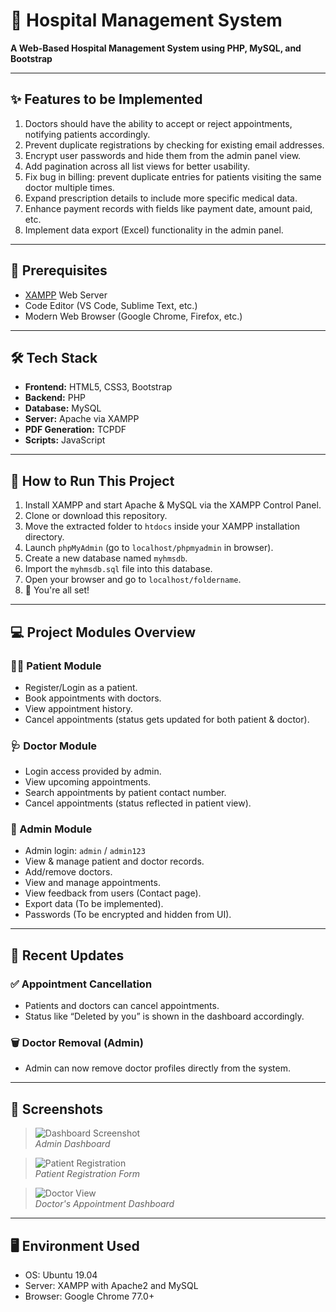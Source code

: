 # 🏥 Hospital Management System  
**A Web-Based Hospital Management System using PHP, MySQL, and Bootstrap**

---

## ✨ Features to be Implemented

1. Doctors should have the ability to accept or reject appointments, notifying patients accordingly.
2. Prevent duplicate registrations by checking for existing email addresses.
3. Encrypt user passwords and hide them from the admin panel view.
4. Add pagination across all list views for better usability.
5. Fix bug in billing: prevent duplicate entries for patients visiting the same doctor multiple times.
6. Expand prescription details to include more specific medical data.
7. Enhance payment records with fields like payment date, amount paid, etc.
8. Implement data export (Excel) functionality in the admin panel.

---

## 🧰 Prerequisites

- [XAMPP](https://www.apachefriends.org/index.html) Web Server
- Code Editor (VS Code, Sublime Text, etc.)
- Modern Web Browser (Google Chrome, Firefox, etc.)

---

## 🛠️ Tech Stack

- **Frontend:** HTML5, CSS3, Bootstrap  
- **Backend:** PHP  
- **Database:** MySQL  
- **Server:** Apache via XAMPP  
- **PDF Generation:** TCPDF  
- **Scripts:** JavaScript  

---

## 🚀 How to Run This Project

1. Install XAMPP and start Apache & MySQL via the XAMPP Control Panel.
2. Clone or download this repository.
3. Move the extracted folder to `htdocs` inside your XAMPP installation directory.
4. Launch `phpMyAdmin` (go to `localhost/phpmyadmin` in browser).
5. Create a new database named `myhmsdb`.
6. Import the `myhmsdb.sql` file into this database.
7. Open your browser and go to `localhost/foldername`.
8. 🎉 You're all set!

---

## 💻 Project Modules Overview

### 👨‍⚕️ Patient Module

- Register/Login as a patient.
- Book appointments with doctors.
- View appointment history.
- Cancel appointments (status gets updated for both patient & doctor).

### 🩺 Doctor Module

- Login access provided by admin.
- View upcoming appointments.
- Search appointments by patient contact number.
- Cancel appointments (status reflected in patient view).

### 🔐 Admin Module

- Admin login: `admin` / `admin123`
- View & manage patient and doctor records.
- Add/remove doctors.
- View and manage appointments.
- View feedback from users (Contact page).
- Export data (To be implemented).
- Passwords (To be encrypted and hidden from UI).

---

## 🔄 Recent Updates

### ✅ Appointment Cancellation

- Patients and doctors can cancel appointments.
- Status like “Deleted by you” is shown in the dashboard accordingly.

### 🗑️ Doctor Removal (Admin)

- Admin can now remove doctor profiles directly from the system.

---

## 📸 Screenshots

> ![Dashboard Screenshot](https://user-images.githubusercontent.com/36665975/66570841-03032f80-eb8c-11e9-9cfc-62b6b869c918.png)  
> *Admin Dashboard*

> ![Patient Registration](https://user-images.githubusercontent.com/36665975/66570027-5b393200-eb8a-11e9-9e97-088630b5e583.png)  
> *Patient Registration Form*

> ![Doctor View](https://user-images.githubusercontent.com/36665975/66570704-be779400-eb8b-11e9-92ae-21d8e0e4aba4.png)  
> *Doctor's Appointment Dashboard*

---

## 🖥️ Environment Used

- OS: Ubuntu 19.04
- Server: XAMPP with Apache2 and MySQL
- Browser: Google Chrome 77.0+

